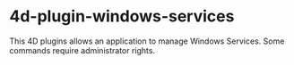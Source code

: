 4d-plugin-windows-services
==========================

This 4D plugins allows an application to manage Windows Services. Some commands require administrator rights.